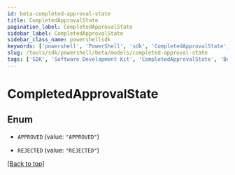 ```yaml
---
id: beta-completed-approval-state
title: CompletedApprovalState
pagination_label: CompletedApprovalState
sidebar_label: CompletedApprovalState
sidebar_class_name: powershellsdk
keywords: ['powershell', 'PowerShell', 'sdk', 'CompletedApprovalState', 'BetaCompletedApprovalState'] 
slug: /tools/sdk/powershell/beta/models/completed-approval-state
tags: ['SDK', 'Software Development Kit', 'CompletedApprovalState', 'BetaCompletedApprovalState']
---
```



# CompletedApprovalState

## Enum


* `APPROVED` (value: `"APPROVED"`)

* `REJECTED` (value: `"REJECTED"`)


[[Back to top]](#) 

